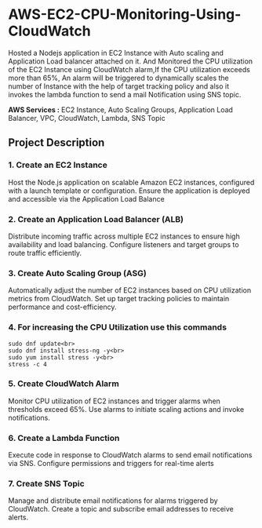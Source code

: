 # AWS-EC2-CPU-Monitoring-Using-CloudWatch

Hosted a Nodejs application in EC2 Instance with Auto scaling and Application Load balancer attached on it. And Monitored the CPU utilization of the EC2 Instance using CloudWatch alarm,If the CPU utilization exceeds more than 65%, An alarm will be triggered to dynamically scales the number of Instance with the help of target tracking policy and also it invokes the lambda function to send a mail Notification using SNS topic.

**AWS Services :** EC2 Instance, Auto Scaling Groups, Application Load Balancer, VPC, CloudWatch, Lambda, SNS Topic

## Project Description

### 1. Create an EC2 Instance
Host the Node.js application on scalable Amazon EC2 instances, configured with a launch template or configuration. Ensure the application is deployed and accessible via the Application Load Balance

### 2. Create an Application Load Balancer (ALB)
Distribute incoming traffic across multiple EC2 instances to ensure high availability and load balancing. Configure listeners and target groups to route traffic efficiently.

### 3. Create Auto Scaling Group (ASG) 
Automatically adjust the number of EC2 instances based on CPU utilization metrics from CloudWatch. Set up target tracking policies to maintain performance and cost-efficiency.

### 4. For increasing the CPU Utilization use this commands

    sudo dnf update<br>
    sudo dnf install stress-ng -y<br>
    sudo yum install stress -y<br>
    stress -c 4

### 5. Create CloudWatch Alarm
Monitor CPU utilization of EC2 instances and trigger alarms when thresholds exceed 65%. Use alarms to initiate scaling actions and invoke notifications.

### 6. Create a Lambda Function
Execute code in response to CloudWatch alarms to send email notifications via SNS. Configure permissions and triggers for real-time alerts

### 7. Create SNS Topic
Manage and distribute email notifications for alarms triggered by CloudWatch. Create a topic and subscribe email addresses to receive alerts.


